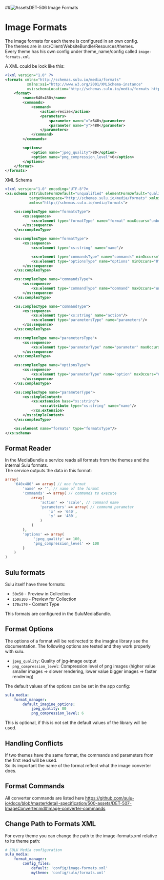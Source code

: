 ##![Assets](https://raw.github.com/massiveart/sulu-docs/master/system-requirements/images/assets.png)DET-506 Image Formats

# Image Formats

The image formats for each theme is configured in an own config.  
The themes are in src/Client/WebsiteBundle/Resources/themes.  
Every theme has his own config under theme_name/config called `image-formats.xml`.


A XML could be look like this:

``` xml
<?xml version="1.0" ?>
<formats xmlns="http://schemas.sulu.io/media/formats"
          xmlns:xsi="http://www.w3.org/2001/XMLSchema-instance"
          xsi:schemaLocation="http://schemas.sulu.io/media/formats http://schemas.sulu.io/media/formats-1.0.xsd">
    <format>
        <name>640x480</name>
        <commands>
            <command>
                <action>resize</action>
                <parameters>
                    <parameter name="x">640</parameter>
                    <parameter name="y">480</parameter>
                </parameters>
            </command>
        </commands>

        <options>
            <option name="jpeg_quality">80</option>
            <option name="png_compression_level">6</option>
        </options>
    </format>
</formats>
```

XML Schema
``` xml
<?xml version="1.0" encoding="UTF-8"?>
<xs:schema attributeFormDefault="unqualified" elementFormDefault="qualified"
           targetNamespace="http://schemas.sulu.io/media/formats" xmlns:xs="http://www.w3.org/2001/XMLSchema"
           xmlns="http://schemas.sulu.io/media/formats">

    <xs:complexType name="formatsType">
        <xs:sequence>
            <xs:element type="formatType" name="format" maxOccurs="unbounded" minOccurs="1"/>
        </xs:sequence>
    </xs:complexType>

    <xs:complexType name="formatType">
        <xs:sequence>
            <xs:element type="xs:string" name="name"/>

            <xs:element type="commandsType" name="commands" minOccurs="0" maxOccurs="1"/>
            <xs:element type="optionsType" name="options" minOccurs="0" maxOccurs="1"/>
        </xs:sequence>
    </xs:complexType>

    <xs:complexType name="commandsType">
        <xs:sequence>
            <xs:element type="commandType" name="command" maxOccurs="unbounded" minOccurs="1"/>
        </xs:sequence>
    </xs:complexType>

    <xs:complexType name="commandType">
        <xs:sequence>
            <xs:element type="xs:string" name="action"/>
            <xs:element type="parametersType" name="parameters"/>
        </xs:sequence>
    </xs:complexType>

    <xs:complexType name="parametersType">
        <xs:sequence>
            <xs:element type="parameterType" name="parameter" maxOccurs="unbounded"/>
        </xs:sequence>
    </xs:complexType>

    <xs:complexType name="optionsType">
        <xs:sequence>
            <xs:element type="parameterType" name="option" maxOccurs="unbounded"/>
        </xs:sequence>
    </xs:complexType>

    <xs:complexType name="parameterType">
        <xs:simpleContent>
            <xs:extension base="xs:string">
                <xs:attribute type="xs:string" name="name"/>
            </xs:extension>
        </xs:simpleContent>
    </xs:complexType>

    <xs:element name="formats" type="formatsType"/>
</xs:schema>
```

## Format Reader

In the MediaBundle a service reads all formats from the themes and the internal Sulu formats.  
The service outputs the data in this format:

``` php
array(
    '640x480' => array( // one format
        'name' => '', // name of the format
        'commands' => array( // commands to execute
            array(
                'action' => 'scale', // command name
                'parameters' => array( // command parameter
                    'x' => '640',
                    'y' => '480',
                )
            )
        ),
        'options' => array(
             'jpeg_quality' => 100,
             'png_compression_level' => 100
        )
    )
)
```

## Sulu formats

Sulu itself have three formats:  
 - `50x50` - Preview in Collection
 - `150x100` - Preview for Collection
 - `170x170` - Content Type

This formats are configured in the SuluMediaBundle.  

## Format Options

The options of a format will be redirected to the imagine library see the documentation. The following options are tested and they work properly with sulu.

* `jpeg_quality`: Quality of jpg-image output
* `png_compression_level`: Compression level of png images (higher value smaller images => slower rendering, lower value bigger images => faster rendering)

The default values of the options can be set in the app config:

```yml
sulu_media:
    format_manager:
        default_imagine_options:
            jpeg_quality: 80
            png_compression_level: 6
```

This is optional, if this is not set the default values of the library will be used.

## Handling Conflicts

If two themes have the same format, the commands and parameters from the first read will be used.  
So its important the name of the format reflect what the image converter does.


## Format Commands

All converter commands are listed here https://github.com/sulu-io/docs/blob/master/detail-specification/500-assets/DET-507-ImageConverter.md#image-converter-commands

## Change Path to Formats XML

For every theme you can change the path to the image-formats.xml relative to its theme path:

``` yml
# SULU Media configuration
sulu_media:
    format_manager:
        config_files:
            default: 'config/image-formats.xml'
            mytheme: 'config/sulu/formats.xml'
``` 

